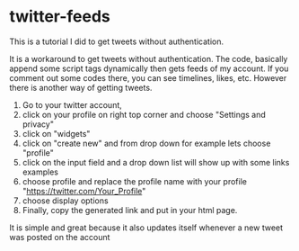 # twitter-feeds
This is a tutorial I did to get tweets without authentication.

It is a workaround to get tweets without authentication. The code, basically append some script tags dynamically then gets feeds of my account. If you comment out some codes there, you can see timelines, likes, etc.  However there is another way of getting tweets. 
1. Go to your twitter account, 
2. click on your profile on right top corner and choose "Settings and privacy"
3. click on "widgets"
4. click on "create new" and from drop down for example lets choose "profile"
5. click on the input field and a drop down list will show up with some links examples
6. choose profile and replace the profile name with your profile "https://twitter.com/Your_Profile"
7. choose display options
8. Finally, copy the generated link and put in your html page. 

It is simple and great because it also updates itself whenever a new tweet was posted on the account

